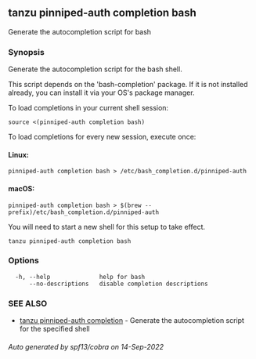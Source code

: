 ## tanzu pinniped-auth completion bash

Generate the autocompletion script for bash

### Synopsis

Generate the autocompletion script for the bash shell.

This script depends on the 'bash-completion' package.
If it is not installed already, you can install it via your OS's package manager.

To load completions in your current shell session:

	source <(pinniped-auth completion bash)

To load completions for every new session, execute once:

#### Linux:

	pinniped-auth completion bash > /etc/bash_completion.d/pinniped-auth

#### macOS:

	pinniped-auth completion bash > $(brew --prefix)/etc/bash_completion.d/pinniped-auth

You will need to start a new shell for this setup to take effect.


```
tanzu pinniped-auth completion bash
```

### Options

```
  -h, --help              help for bash
      --no-descriptions   disable completion descriptions
```

### SEE ALSO

* [tanzu pinniped-auth completion](tanzu_pinniped-auth_completion.md)	 - Generate the autocompletion script for the specified shell

###### Auto generated by spf13/cobra on 14-Sep-2022
